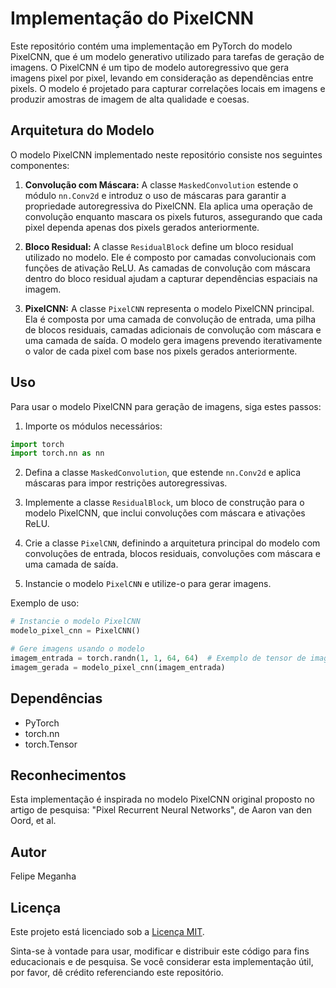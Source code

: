 # Implementação do PixelCNN

Este repositório contém uma implementação em PyTorch do modelo PixelCNN, que é um modelo generativo utilizado para tarefas de geração de imagens. O PixelCNN é um tipo de modelo autoregressivo que gera imagens pixel por pixel, levando em consideração as dependências entre pixels. O modelo é projetado para capturar correlações locais em imagens e produzir amostras de imagem de alta qualidade e coesas.

## Arquitetura do Modelo

O modelo PixelCNN implementado neste repositório consiste nos seguintes componentes:

1. **Convolução com Máscara:**
   A classe `MaskedConvolution` estende o módulo `nn.Conv2d` e introduz o uso de máscaras para garantir a propriedade autoregressiva do PixelCNN. Ela aplica uma operação de convolução enquanto mascara os pixels futuros, assegurando que cada pixel dependa apenas dos pixels gerados anteriormente.

2. **Bloco Residual:**
   A classe `ResidualBlock` define um bloco residual utilizado no modelo. Ele é composto por camadas convolucionais com funções de ativação ReLU. As camadas de convolução com máscara dentro do bloco residual ajudam a capturar dependências espaciais na imagem.

3. **PixelCNN:**
   A classe `PixelCNN` representa o modelo PixelCNN principal. Ela é composta por uma camada de convolução de entrada, uma pilha de blocos residuais, camadas adicionais de convolução com máscara e uma camada de saída. O modelo gera imagens prevendo iterativamente o valor de cada pixel com base nos pixels gerados anteriormente.

## Uso

Para usar o modelo PixelCNN para geração de imagens, siga estes passos:

1. Importe os módulos necessários:

```python
import torch
import torch.nn as nn
```

2. Defina a classe `MaskedConvolution`, que estende `nn.Conv2d` e aplica máscaras para impor restrições autoregressivas.

3. Implemente a classe `ResidualBlock`, um bloco de construção para o modelo PixelCNN, que inclui convoluções com máscara e ativações ReLU.

4. Crie a classe `PixelCNN`, definindo a arquitetura principal do modelo com convoluções de entrada, blocos residuais, convoluções com máscara e uma camada de saída.

5. Instancie o modelo `PixelCNN` e utilize-o para gerar imagens.

Exemplo de uso:
```python
# Instancie o modelo PixelCNN
modelo_pixel_cnn = PixelCNN()

# Gere imagens usando o modelo
imagem_entrada = torch.randn(1, 1, 64, 64)  # Exemplo de tensor de imagem de entrada
imagem_gerada = modelo_pixel_cnn(imagem_entrada)
```

## Dependências

- PyTorch
- torch.nn
- torch.Tensor

## Reconhecimentos

Esta implementação é inspirada no modelo PixelCNN original proposto no artigo de pesquisa: "Pixel Recurrent Neural Networks", de Aaron van den Oord, et al.

## Autor

Felipe Meganha

## Licença

Este projeto está licenciado sob a [Licença MIT](LICENSE).

Sinta-se à vontade para usar, modificar e distribuir este código para fins educacionais e de pesquisa. Se você considerar esta implementação útil, por favor, dê crédito referenciando este repositório.